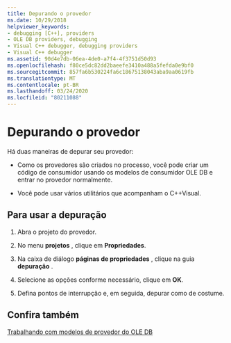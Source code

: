 ```yaml
---
title: Depurando o provedor
ms.date: 10/29/2018
helpviewer_keywords:
- debugging [C++], providers
- OLE DB providers, debugging
- Visual C++ debugger, debugging providers
- Visual C++ debugger
ms.assetid: 90d4e7db-06ea-4de0-a7f4-4f3751d50d93
ms.openlocfilehash: f80ce5dc82dd2baeefe3410a488a5fefda0e9bf0
ms.sourcegitcommit: 857fa6b530224fa6c18675138043aba9aa0619fb
ms.translationtype: MT
ms.contentlocale: pt-BR
ms.lasthandoff: 03/24/2020
ms.locfileid: "80211088"
---
```

# <a name="debugging-your-provider"></a>Depurando o provedor

Há duas maneiras de depurar seu provedor:

- Como os provedores são criados no processo, você pode criar um código de consumidor usando os modelos de consumidor OLE DB e entrar no provedor normalmente.

- Você pode usar vários utilitários que acompanham o C++Visual.

## <a name="to-use-debugging"></a>Para usar a depuração

1. Abra o projeto do provedor.

1. No menu **projetos** , clique em **Propriedades**.

1. Na caixa de diálogo **páginas de propriedades** , clique na guia **depuração** .

1. Selecione as opções conforme necessário, clique em **OK**.

1. Defina pontos de interrupção e, em seguida, depurar como de costume.

## <a name="see-also"></a>Confira também

[Trabalhando com modelos de provedor do OLE DB](../../data/oledb/working-with-ole-db-provider-templates.md)
